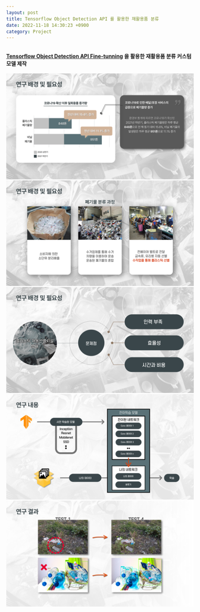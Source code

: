 ```yaml
---
layout: post
title: Tensorflow Object Detection API 를 활용한 재활용품 분류
date: 2022-11-18 14:30:23 +0900
category: Project
---
```

&nbsp;  
**[Tensorflow Object Detection API Fine-tunning](https://kimtaemin66.github.io/tensorflow/2022/06/08/Tensroflow-API-Fine-tuning.html) 을 활용한 재활용품 분류 커스텀 모델 제작**  
&nbsp;  
![1](/images/project/CRMO/001.png)  
![2](/images/project/CRMO/002.png)
![3](/images/project/CRMO/003.png)
![4](/images/project/CRMO/004.png)
![5](/images/project/CRMO/005.png)


